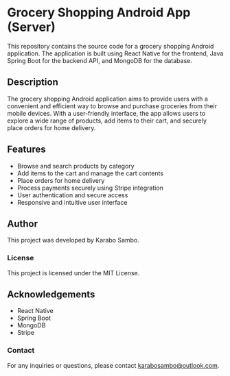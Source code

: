# Grocery Shopping Android App (Server)
This repository contains the source code for a grocery shopping Android application. The application is built using React Native for the frontend, Java Spring Boot for the backend API, and MongoDB for the database.

## Description
The grocery shopping Android application aims to provide users with a convenient and efficient way to browse and purchase groceries from their mobile devices. With a user-friendly interface, the app allows users to explore a wide range of products, add items to their cart, and securely place orders for home delivery.

## Features
- Browse and search products by category
- Add items to the cart and manage the cart contents
- Place orders for home delivery
- Process payments securely using Stripe integration
- User authentication and secure access
- Responsive and intuitive user interface


## Author
This project was developed by Karabo Sambo.

### License
This project is licensed under the MIT License.

## Acknowledgements
- React Native
- Spring Boot
- MongoDB
- Stripe
### Contact
For any inquiries or questions, please contact karabosambo@outlook.com.
